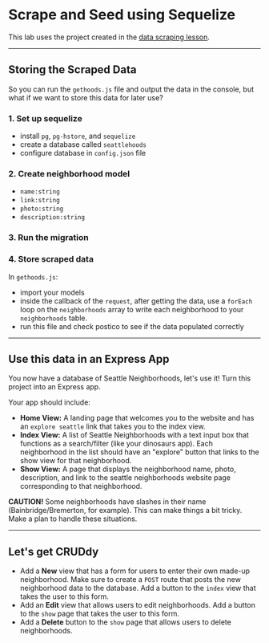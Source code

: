 # Scrape and Seed using Sequelize

This lab uses the project created in the [data scraping lesson](https://gawdiseattle.gitbooks.io/wdi/content/02-js-jquery/js-data-scraping/readme.html).

---

## Storing the Scraped Data

So you can run the `gethoods.js` file and output the data in the console, but what if we want to store this data for later use?

### 1. Set up sequelize
* install `pg`, `pg-hstore`, and `sequelize`
* create a database called `seattlehoods`
* configure database in `config.json` file

### 2. Create neighborhood model
* `name:string`
* `link:string`
* `photo:string`
* `description:string`

### 3. Run the migration

### 4. Store scraped data

In `gethoods.js`:
* import your models
* inside the callback of the `request`, after getting the data, use a `forEach` loop on the `neighborhoods` array to write each neighborhood to your `neighborhoods` table.
* run this file and check postico to see if the data populated correctly

---

## Use this data in an Express App

You now have a database of Seattle Neighborhoods, let's use it! Turn this project into an Express app.

Your app should include:
* **Home View:** A landing page that welcomes you to the website and has an `explore seattle` link that takes you to the index view.
* **Index View:** A list of Seattle Neighborhoods with a text input box that functions as a search/filter (like your dinosaurs app). Each neighborhood in the list should have an "explore" button that links to the show view for that neighborhood.
* **Show View:** A page that displays the neighborhood name, photo, description, and link to the seattle neighborhoods website page corresponding to that neighborhood.

**CAUTION!** Some neighborhoods have slashes in their name (Bainbridge/Bremerton, for example). This can make things a bit tricky. Make a plan to handle these situations.

---

## Let's get CRUDdy

* Add a **New** view that has a form for users to enter their own made-up neighborhood. Make sure to create a `POST` route that posts the new neighborhood data to the database. Add a button to the `index` view that takes the user to this form.
* Add an **Edit** view that allows users to edit neighborhoods. Add a button to the `show` page that takes the user to this form.
* Add a **Delete** button to the `show` page that allows users to delete neighborhoods.
